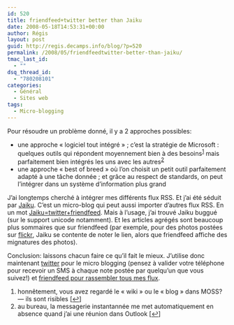 ```yaml
---
id: 520
title: friendfeed+twitter better than Jaiku
date: 2008-05-18T14:53:31+00:00
author: Régis
layout: post
guid: http://regis.decamps.info/blog/?p=520
permalink: /2008/05/friendfeedtwitter-better-than-jaiku/
tmac_last_id:
  - ""
dsq_thread_id:
  - "780208101"
categories:
  - Général
  - Sites web
tags:
  - Micro-blogging
---
```

Pour résoudre un problème donné, il y a 2 approches possibles:

  * une approche « logiciel tout intégré » ; c&rsquo;est la stratégie de Microsoft : quelques outils qui répondent moyennement bien à des besoins<sup><a href="#footnote_0_520" id="identifier_0_520" class="footnote-link footnote-identifier-link" title="honn&ecirc;tement, vous avez regard&eacute; le &laquo;&nbsp;wiki&nbsp;&raquo; ou le &laquo;&nbsp;blog&nbsp;&raquo; dans MOSS? &mdash; ils sont risibles">1</a></sup> mais parfaitement bien intégrés les uns avec les autres<sup><a href="#footnote_1_520" id="identifier_1_520" class="footnote-link footnote-identifier-link" title="au bureau, la messagerie instantann&eacute;e me met automatiquement en absence quand j&rsquo;ai une r&eacute;union dans Outlook">2</a></sup>
  * une approche « best of breed » où l&rsquo;on choisit un petit outil parfaitement adapté à une tâche donnée ; et grâce au respect de standards, on peut l&rsquo;intégrer dans un système d&rsquo;information plus grand

J&rsquo;ai longtemps cherché à intégrer mes différents flux RSS. Et j&rsquo;ai été séduit par [Jaiku](http://regis.jaiku.com). C&rsquo;est un micro-blog qui peut aussi importer d&rsquo;autres flux RSS. En un mot [Jaiku=twitter+friendfeed](http://theory.isthereason.com/?p=2131). Mais à l&rsquo;usage, j&rsquo;ai trouvé Jaiku buggué (sur le support unicode notamment). Et les articles agrégés sont beaucoup plus sommaires que sur friendfeed (par exemple, pour des photos postées sur [flickr](http://flickr.com/photos/wakaseoo/)<font style="position: absolute;overflow: hidden;height: 0;width: 0"><a href="http://www.videnov.com/">??????</a></font>, Jaiku se contente de noter le lien, alors que friendfeed affiche des mignatures des photos).

Conclusion: laissons chacun faire ce qu&rsquo;il fait le mieux. J&rsquo;utilise donc maintenant [twitter](http://twitter.com/regiss) pour le micro blogging (pensez à valider votre téléphone pour recevoir un SMS à chaque note postée par quelqu&rsquo;un que vous suivez!) et [friendfeed pour rassembler tous mes flux](http://friendfeed.com/rds).

<ol class="footnotes">
  <li id="footnote_0_520" class="footnote">
    honnêtement, vous avez regardé le « wiki » ou le « blog » dans MOSS? &#8212; ils sont risibles [<a href="#identifier_0_520" class="footnote-link footnote-back-link">&#8617;</a>]
  </li>
  <li id="footnote_1_520" class="footnote">
    au bureau, la messagerie instantannée me met automatiquement en absence quand j&rsquo;ai une réunion dans Outlook [<a href="#identifier_1_520" class="footnote-link footnote-back-link">&#8617;</a>]
  </li>
</ol>